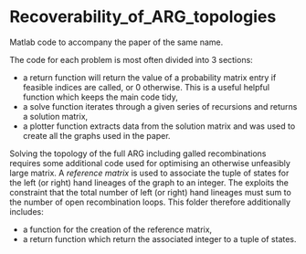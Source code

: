 # Recoverability_of_ARG_topologies
Matlab code to accompany the paper of the same name.

The code for each problem is most often divided into 3 sections:  
- a return function will return the value of a probability matrix entry if feasible indices are called, or 0 otherwise. This is a useful helpful function which keeps the main code tidy,   
- a solve function iterates through a given series of recursions and returns a solution matrix,   
- a plotter function extracts data from the solution matrix and was used to create all the graphs used in the paper.   

Solving the topology of the full ARG including galled recombinations requires some additional code used for optimising an otherwise unfeasibly large matrix. A _reference matrix_ is used to associate the tuple of states for the left (or right) hand lineages of the graph to an integer. The exploits the constraint that the total number of left (or right) hand lineages must sum to the number of open recombination loops. This folder therefore additionally includes:   
- a function for the creation of the reference matrix,   
- a return function which return the associated integer to a tuple of states.
